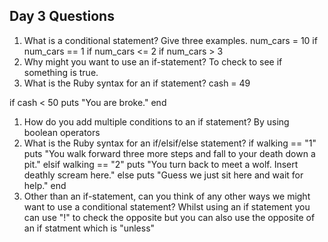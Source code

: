 ## Day 3 Questions

1. What is a conditional statement? Give three examples.
num_cars = 10
if num_cars == 1
if num_cars <= 2
if num_cars > 3
1. Why might you want to use an if-statement?
To check to see if something is true.
1. What is the Ruby syntax for an if statement?
cash = 49

if cash < 50
  puts "You are broke."
end

1. How do you add multiple conditions to an if statement?
By using boolean operators
1. What is the Ruby syntax for an if/elsif/else statement?
if walking == "1"
  puts "You walk forward three more steps and fall to your death down a pit."
elsif walking == "2"
  puts "You turn back to meet a wolf. Insert deathly scream here."
else
  puts "Guess we just sit here and wait for help."
end
1. Other than an if-statement, can you think of any other ways we might want to use a conditional statement?
Whilst using an if statement you can use "!" to check the opposite but you can also use the opposite of an if statment which is "unless"
